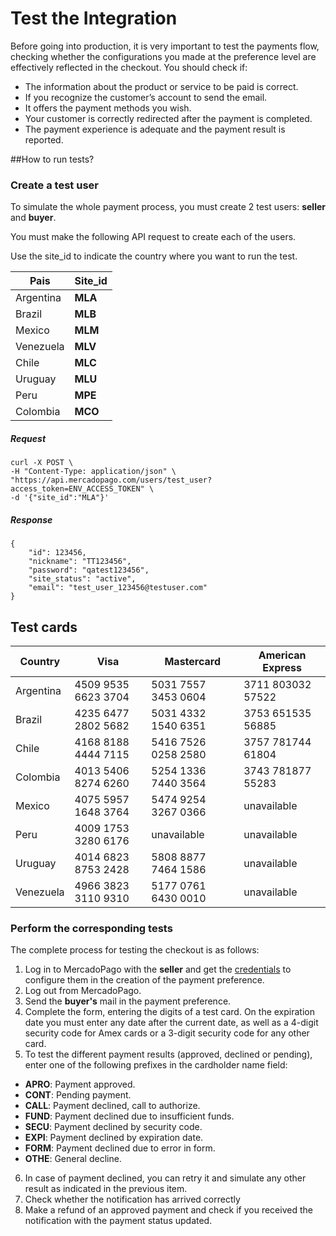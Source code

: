 # Test the Integration

Before going into production, it is very important to test the payments flow, checking whether the configurations you made at the preference level are effectively reflected in the checkout.
You should check if:

+ The information about the product or service to be paid is correct.
+ If you recognize the customer’s account to send the email.
+ It offers the payment methods you wish.
+ Your customer is correctly redirected after the payment is completed.
+ The payment experience is adequate and the payment result is reported.

##How to run tests?

### Create a test user

To simulate the whole payment process, you must create 2 test users: **seller** and **buyer**.

You must make the following API request to create each of the users.

Use the site_id to indicate the country where you want to run the test.

| Pais  | Site_id |
| ---- 	| ----- |
| Argentina   | **MLA** |
| Brazil  |  **MLB** |
| Mexico  |  **MLM** |
| Venezuela |  **MLV** |
| Chile |  **MLC** |
| Uruguay |  **MLU** |
| Peru  |  **MPE** |
| Colombia  |  **MCO** |

##### Request
```curl
curl -X POST \
-H "Content-Type: application/json" \
"https://api.mercadopago.com/users/test_user?access_token=ENV_ACCESS_TOKEN" \
-d '{"site_id":"MLA"}'
```
##### Response
```curl
{
    "id": 123456,
    "nickname": "TT123456",
    "password": "qatest123456",
    "site_status": "active",
    "email": "test_user_123456@testuser.com"
}
```


## Test cards

| Country 		| Visa 				 | Mastercard        | American Express |
| ---- 		| ---- 				 | ----------        | ---------------- |
| Argentina  	| 4509 9535 6623 3704|5031 7557 3453 0604|3711 803032 57522 |
| Brazil  	| 4235 6477 2802 5682|5031 4332 1540 6351|3753 651535 56885 |
| Chile   	| 4168 8188 4444 7115|5416 7526 0258 2580|3757 781744 61804 |
| Colombia  	| 4013 5406 8274 6260|5254 1336 7440 3564|3743 781877 55283 |
| Mexico  	| 4075 5957 1648 3764|5474 9254 3267 0366|unavailable     |
| Peru    	| 4009 1753 3280 6176|unavailable      |unavailable     |
| Uruguay  	| 4014 6823 8753 2428|5808 8877 7464 1586|unavailable     |
| Venezuela  	| 4966 3823 3110 9310|5177 0761 6430 0010|unavailable     |

### Perform the corresponding tests

The complete process for testing the checkout is as follows:

1. Log in to MercadoPago with the **seller** and get the [credentials](https://www.mercadopago.com/mla/account/credentials) to configure them in the creation of the payment preference.
2. Log out from MercadoPago.
3. Send the **buyer's** mail in the payment preference.
4. Complete the form, entering the digits of a test card. On the expiration date you must enter any date after the current date, as well as a 4-digit security code for Amex cards or a 3-digit security code for any other card.
5. To test the different payment results (approved, declined or pending), enter one of the following prefixes in the cardholder name field:
  * **APRO**: Payment approved.  
  * **CONT**: Pending payment.  
  * **CALL**: Payment declined, call to authorize.  
  * **FUND**: Payment declined due to insufficient funds.  
  * **SECU**: Payment declined by security code.  
  * **EXPI**: Payment declined by expiration date.  
  * **FORM**: Payment declined due to error in form.  
  * **OTHE**: General decline.  
6. In case of payment declined, you can retry it and simulate any other result as indicated in the previous item.
7. Check whether the notification has arrived correctly
8. Make a refund of an approved payment and check if you received the notification with the payment status updated.
